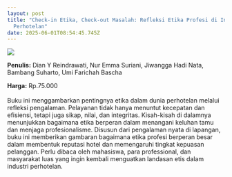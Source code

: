 ```yaml
---
layout: post
title: "Check-in Etika, Check-out Masalah: Refleksi Etika Profesi di Industri
  Perhotelan"
date: 2025-06-01T08:54:45.745Z
---
```

![](/images/uploads/check-in-etika-isbn.jpg)

**P﻿enulis:** Dian Y Reindrawati, 
Nur Emma Suriani, 
Jiwangga Hadi Nata,
Bambang Suharto,
Umi Farichah Bascha

**Harga:** Rp.75.000\
\
Buku ini menggambarkan pentingnya etika dalam dunia perhotelan melalui refleksi pengalaman. Pelayanan tidak hanya menuntut kecepatan dan efisiensi, tetapi juga sikap, nilai, dan integritas. Kisah-kisah di dalamnya menunjukkan bagaimana etika berperan dalam menangani keluhan tamu dan menjaga profesionalisme. Disusun dari pengalaman nyata di lapangan, buku ini memberikan gambaran bagaimana etika profesi berperan besar dalam membentuk reputasi hotel dan memengaruhi tingkat kepuasan pelanggan. Perlu dibaca oleh mahasiswa, para professional, dan masyarakat luas yang ingin kembali menguatkan landasan etis dalam industri perhotelan.